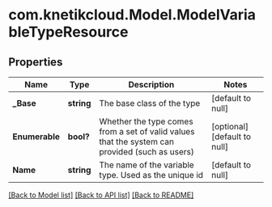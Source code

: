# com.knetikcloud.Model.ModelVariableTypeResource
## Properties

Name | Type | Description | Notes
------------ | ------------- | ------------- | -------------
**_Base** | **string** | The base class of the type | [default to null]
**Enumerable** | **bool?** | Whether the type comes from a set of valid values that the system can provided (such as users) | [optional] [default to null]
**Name** | **string** | The name of the variable type. Used as the unique id | [default to null]

[[Back to Model list]](../README.md#documentation-for-models) [[Back to API list]](../README.md#documentation-for-api-endpoints) [[Back to README]](../README.md)

